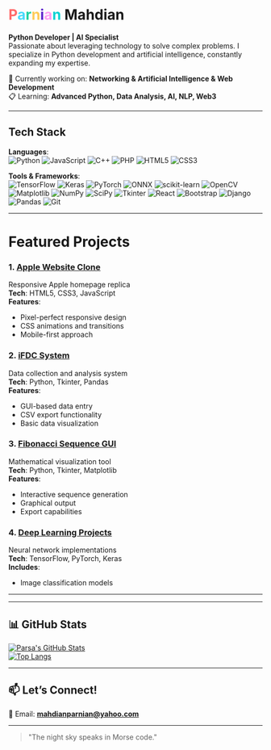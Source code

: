 

# <span style="color:#ff6b6b">P</span><span style="color:#48dbfb">a</span><span style="color:#1dd1a1">r</span><span style="color:#feca57">n</span><span style="color:#5f27cd">i</span><span style="color:#ff9ff3">a</span><span style="color:#00d2d3">n</span> Mahdian
**Python Developer | AI Specialist**  
Passionate about leveraging technology to solve complex problems. I specialize in Python development and artificial intelligence, constantly expanding my expertise.


 🔬 Currently working on: **Networking & Artificial Intelligence & Web Development**  
 📋 Learning: **Advanced Python, Data Analysis, AI, NLP, Web3**  

---

##  Tech Stack  
**Languages**:  
![Python](https://img.shields.io/badge/Python-3776AB?style=for-the-badge&logo=python&logoColor=white)
![JavaScript](https://img.shields.io/badge/JavaScript-F7DF1E?style=for-the-badge&logo=javascript&logoColor=black)
![C++](https://img.shields.io/badge/C++-00599C?style=for-the-badge&logo=c%2B%2B&logoColor=white)
![PHP](https://img.shields.io/badge/PHP-777BB4?style=for-the-badge&logo=php&logoColor=white)
![HTML5](https://img.shields.io/badge/HTML5-E34F26?style=for-the-badge&logo=html5&logoColor=white)
![CSS3](https://img.shields.io/badge/CSS3-1572B6?style=for-the-badge&logo=css3&logoColor=white)  

**Tools & Frameworks**:  
![TensorFlow](https://img.shields.io/badge/TensorFlow-FF6F00?style=for-the-badge&logo=tensorflow&logoColor=white)
![Keras](https://img.shields.io/badge/Keras-D00000?style=for-the-badge&logo=keras&logoColor=white)
![PyTorch](https://img.shields.io/badge/PyTorch-EE4C2C?style=for-the-badge&logo=pytorch&logoColor=white)
![ONNX](https://img.shields.io/badge/ONNX-005CED?style=for-the-badge&logo=onnx&logoColor=white)
![scikit-learn](https://img.shields.io/badge/scikit--learn-F7931E?style=for-the-badge&logo=scikit-learn&logoColor=white)
![OpenCV](https://img.shields.io/badge/OpenCV-5C3EE8?style=for-the-badge&logo=opencv&logoColor=white)
![Matplotlib](https://img.shields.io/badge/Matplotlib-11557C?style=for-the-badge&logo=matplotlib&logoColor=white)
![NumPy](https://img.shields.io/badge/Numpy-013243?style=for-the-badge&logo=numpy&logoColor=white)
![SciPy](https://img.shields.io/badge/SciPy-8CAAE6?style=for-the-badge&logo=scipy&logoColor=white)
![Tkinter](https://img.shields.io/badge/Tkinter-3776AB?style=for-the-badge&logo=python&logoColor=white)
![React](https://img.shields.io/badge/React-61DAFB?style=for-the-badge&logo=react&logoColor=black)
![Bootstrap](https://img.shields.io/badge/Bootstrap-7952B3?style=for-the-badge&logo=bootstrap&logoColor=white)
![Django](https://img.shields.io/badge/Django-092E20?style=for-the-badge&logo=django&logoColor=white)
![Pandas](https://img.shields.io/badge/Pandas-150458?style=for-the-badge&logo=pandas&logoColor=white)
![Git](https://img.shields.io/badge/Git-F05032?style=for-the-badge&logo=git&logoColor=white)  

---

#  Featured Projects
### 1. [Apple Website Clone](https://github.com/Pmahdian/apple-website)
Responsive Apple homepage replica  
  **Tech**: HTML5, CSS3, JavaScript  
  **Features**:
- Pixel-perfect responsive design
- CSS animations and transitions
- Mobile-first approach

### 2. [iFDC System](https://github.com/Pmahdian/iFDC---FCDDWCSW)
Data collection and analysis system  
  **Tech**: Python, Tkinter, Pandas  
  **Features**:
- GUI-based data entry
- CSV export functionality
- Basic data visualization

### 3. [Fibonacci Sequence GUI](https://github.com/Pmahdian/Fibonacci-Tkinter-GUI)
Mathematical visualization tool  
  **Tech**: Python, Tkinter, Matplotlib  
  **Features**:
- Interactive sequence generation
- Graphical output
- Export capabilities

### 4. [Deep Learning Projects](https://github.com/Pmahdian/Deep-Learning)
Neural network implementations  
  **Tech**: TensorFlow, PyTorch, Keras  
  **Includes**:
- Image classification models
---
 

---

## 📊 GitHub Stats  
[![Parsa's GitHub Stats](https://github-readme-stats.vercel.app/api?username=Pmahdian&show_icons=true&theme=radical)](https://github.com/Pmahdian)  
[![Top Langs](https://github-readme-stats.vercel.app/api/top-langs/?username=Pmahdian&layout=compact&theme=radical)](https://github.com/Pmahdian)  

---

## 📫 Let’s Connect!  
📧 Email: **mahdianparnian@yahoo.com**  


---

> "The night sky speaks in Morse code." 
